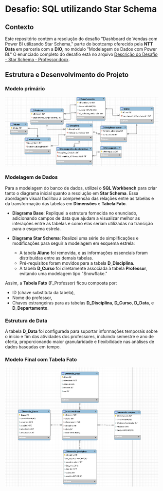 # Desafio: SQL utilizando Star Schema

## Contexto

Este repositório contém a resolução do desafio "Dashboard de Vendas com Power BI utilizando Star Schema," parte do bootcamp oferecido pela **NTT Data** em parceria com a **DIO**, no módulo "Modelagem de Dados com Power BI." O enunciado completo do desafio está no arquivo [Descrição do Desafio - Star Schema - Professor.docx](https://academiapme-my.sharepoint.com/:w:/g/personal/renato_dio_me/EW6ICs-FWeJPjRJt5mhdTFABzxYtZl87MzYPc6s2N1aO7Q?rtime=_k5Bdx323Eg).

## Estrutura e Desenvolvimento do Projeto
### Modelo primário  
![Imagem do Esquema Estrela e Diagramas](STARSCHEMA.png)
### Modelagem de Dados

Para a modelagem do banco de dados, utilizei o **SQL Workbench** para criar tanto o diagrama inicial quanto a resolução em **Star Schema**. Essa abordagem visual facilitou a compreensão das relações entre as tabelas e da transformação das tabelas em **Dimensões** e **Tabela Fato**.

- **Diagrama Base**: Repliquei a estrutura fornecida no enunciado, adicionando campos de data que ajudam a visualizar melhor as interações entre as tabelas e como elas seriam utilizadas na transição para o esquema estrela.
  
- **Diagrama Star Schema**: Realizei uma série de simplificações e modificações para seguir a modelagem em esquema estrela:
  - A tabela **Aluno** foi removida, e as informações essenciais foram distribuídas entre as demais tabelas.
  - Pré-requisitos foram movidos para a tabela **D_Disciplina**.
  - A tabela **D_Curso** foi diretamente associada à tabela **Professor**, evitando uma modelagem tipo "Snowflake."

Assim, a **Tabela Fato** (F_Professor) ficou composta por:
- ID (chave substituta da tabela),
- Nome do professor,
- Chaves estrangeiras para as tabelas **D_Disciplina**, **D_Curso**, **D_Data**, e **D_Departamento**.

### Estrutura de Data

A tabela **D_Data** foi configurada para suportar informações temporais sobre o início e fim das atividades dos professores, incluindo semestre e ano de oferta, proporcionando maior granularidade e flexibilidade nas análises de dados baseadas em tempo.
### Modelo Final com Tabela Fato  
![Imagem do Esquema Estrela e Diagramas](STARCHEMA2.png)
